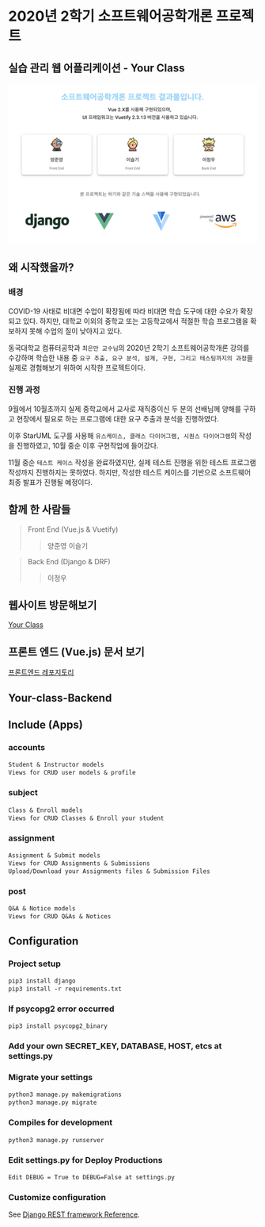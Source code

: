 # 2020년 2학기 소프트웨어공학개론 프로젝트

## 실습 관리 웹 어플리케이션 - Your Class

**![MainPage](mainPage.png)**


## 왜 시작했을까?

### 배경
COVID-19 사태로 비대면 수업이 확장됨에 따라 비대면 학습 도구에 대한
수요가 확장되고 있다. 하지만, 대학교 이외의 중학교 또는 고등학교에서 적절한
학습 프로그램을 확보하지 못해 수업의 질이 낮아지고 있다. 

동국대학교 컴퓨터공학과 `최은만 교수님`의 2020년 2학기 소프트웨어공학개론 강의를
수강하며 학습한 내용 중 `요구 추출, 요구 분석, 설계, 구현, 그리고 테스팅까지의 과정`을
실제로 경험해보기 위하여 시작한 프로젝트이다.

### 진행 과정
9월에서 10월초까지 실제 중학교에서 교사로 재직중이신 두 분의 선배님께 양해를 구하고 
현장에서 필요로 하는 프로그램에 대한 요구 추출과 분석을 진행하였다.

이후 StarUML 도구를 사용해 `유스케이스, 클래스 다이어그램, 시퀀스 다이어그램`의 작성을
진행하였고, 10월 중순 이후 구현작업에 들어갔다.

11월 중순 `테스트 케이스` 작성을 완료하였지만, 실제 테스트 진행을 위한 테스트 프로그램 작성까지
진행하지는 못하였다. 하지만, 작성한 테스트 케이스를 기반으로 소프트웨어 최종 발표가 진행될 예정이다.

## 함께 한 사람들

> Front End (Vue.js & Vuetify)
>> 양준영
>> 이슬기


> Back End (Django & DRF)
>> 이정우

## 웹사이트 방문해보기
[Your Class](http://ec2-13-124-168-48.ap-northeast-2.compute.amazonaws.com/#/)

## 프론트 엔드 (Vue.js) 문서 보기
[프론트엔드 레포지토리](https://github.com/hAAArdwork/Your-Class)

## Your-class-Backend

## Include (Apps)
### accounts
```
Student & Instructor models
Views for CRUD user models & profile
```

### subject
```
Class & Enroll models
Views for CRUD Classes & Enroll your student
```

### assignment
```
Assignment & Submit models
Views for CRUD Assignments & Submissions
Upload/Download your Assignments files & Submission Files
```

### post
```
Q&A & Notice models
Views for CRUD Q&As & Notices
```
## Configuration
### Project setup
```
pip3 install django
pip3 install -r requirements.txt
```

### If psycopg2 error occurred
```
pip3 install psycopg2_binary
```

### Add your own SECRET_KEY, DATABASE, HOST, etcs at settings.py

### Migrate your settings
```
python3 manage.py makemigrations
python3 manage.py migrate
```

### Compiles for development
```
python3 manage.py runserver
```

### Edit settings.py for Deploy Productions
```
Edit DEBUG = True to DEBUG=False at settings.py
```

### Customize configuration
See [Django REST framework Reference](https://www.django-rest-framework.org/).

